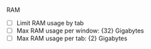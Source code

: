 RAM

- [ ] Limit RAM usage by tab
- [ ] Max RAM usage per window: {32} Gigabytes
- [ ] Max RAM usage per tab: {2} Gigabytes
